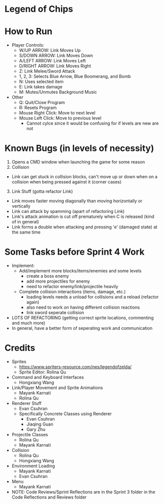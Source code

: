 # Legend of Chips

# How to Run
* Player Controls:
  - W/UP ARROW: Link Moves Up
  - S/DOWN ARROW: Link Moves Down
  - A/LEFT ARROW: Link Moves Left
  - D/RIGHT ARROW: Link Moves Right
  - Z: Link Melee/Sword Attack
  - 1, 2, 3: Selects Blue Arrow, Blue Boomerang, and Bomb 
  - N: Uses selected item
  - E: Link takes damage
  - M: Mutes/Unmutes Background Music
* Other
  - Q: Quit/Close Program
  - R: Resets Program
  - Mouse Right Click: Move to next level
  - Mouse Left Click: Move to previous level
      * Cannot cylce since it would be confusing for if levels are new are not

# Known Bugs (in levels of necessity)
1) Opens a CMD window when launching the game for some reason
2) Collision
  * Link can get stuck in collision blocks, can't move up or down when on a collision when being pressed against it (corner cases)
3) Link Stuff (gotta refactor Link)
  * Link moves faster moving diagonally than moving horizontally or vertically
  * Link can attack by spamming (apart of refactoring Link)
  * Link's attack animation is cut off prematurely when C is released (kind of in general)
  * Link forms a double when attacking and pressing 'e' (damaged state) at the same time

# Some Tasks before Sprint 4 Work
* Implement:
  - Add/implement more blocks/items/enemies and some levels
      * create a boss enemy
      * add more projectiles for enemy
      * need to refactor enemy/link/projectile heavily
  - Complete collision interactions (items, damage, etc.)
      * loading levels needs a unload for collisions and a reload (refactor again)
      * also need to work on having different collision reactions
      * link sword seperate collision
* LOTS OF REFACTORING (getting correct sprite locations, commenting and much more)
* In general, have a better form of seperating work and communication

# Credits
* Sprites
  - https://www.spriters-resource.com/nes/legendofzelda/
  - Sprite Editor: Rolina Qu
* Command and Keyboard Interfaces
  - Hongxiang Wang
* Link/Player Movement and Sprite Animations
  - Mayank Karnati
  - Rolina Qu
* Renderer Stuff
  - Evan Csuhran
  - Specifically Concrete Classes using Renderer
      * Evan Csuhran
      * Jiaqing Guan
      * Gary Zhu
* Projectile Classes
  - Rolina Qu
  - Mayank Karnati
* Collision
  - Rolina Qu
  - Hongxiang Wang
* Environment Loading
  - Mayank Karnati
  - Evan Csuhran
* Menu
  - Mayank Karnati
* NOTE: Code Reviews/Sprint Reflections are in the Sprint 3 folder in the Code Reflections and Reviews folder

